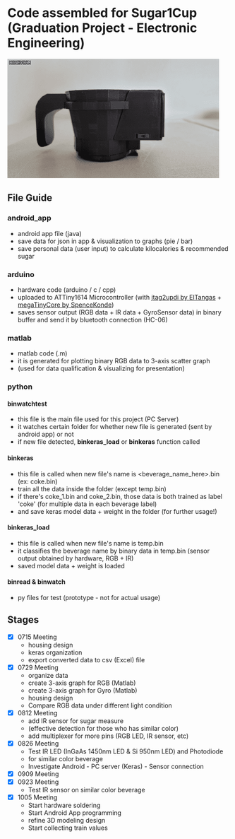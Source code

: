 # Code assembled for Sugar1Cup (Graduation Project - Electronic Engineering)

![Hardware GIF](hardware.gif)

## File Guide
### android_app
- android app file (java)
- save data for json in app & visualization to graphs (pie / bar)
- save personal data (user input) to calculate kilocalories & recommended sugar

### arduino
- hardware code (arduino / c / cpp)
- uploaded to ATTiny1614 Microcontroller (with [jtag2updi by ElTangas](https://github.com/ElTangas/jtag2updi) + [megaTinyCore by SpenceKonde](https://github.com/SpenceKonde/megaTinyCore))
- saves sensor output (RGB data + IR data + GyroSensor data) in binary buffer and send it by bluetooth connection (HC-06)

### matlab
- matlab code (.m)
- it is generated for plotting binary RGB data to 3-axis scatter graph
- (used for data qualification & visualizing for presentation)

### python
#### binwatchtest
- this file is the main file used for this project (PC Server)
- it watches certain folder for whether new file is generated (sent by android app) or not
- if new file detected, **binkeras_load** or **binkeras** function called
#### binkeras
- this file is called when new file's name is <beverage_name_here>.bin (ex: coke.bin)
- train all the data inside the folder (except temp.bin)
- if there's coke_1.bin and coke_2.bin, those data is both trained as label 'coke' (for multiple data in each beverage label)
- and save keras model data + weight in the folder (for further usage!)
#### binkeras_load
- this file is called when new file's name is temp.bin
- it classifies the beverage name by binary data in temp.bin (sensor output obtained by hardware, RGB + IR)
- saved model data + weight is loaded
#### binread & binwatch
- py files for test (prototype - not for actual usage)


## Stages
- [x] 0715 Meeting
    - housing design
    - keras organization
    - export converted data to csv (Excel) file
- [x] 0729 Meeting
    - organize data
    - create 3-axis graph for RGB (Matlab)
    - create 3-axis graph for Gyro (Matlab)
    - housing design
    - Compare RGB data under different light condition
- [x] 0812 Meeting
    - add IR sensor for sugar measure
    - (effective detection for those who has similar color)
    - add multiplexer for more pins (RGB LED, IR sensor, etc)
- [x] 0826 Meeting
    - Test IR LED (InGaAs 1450nm LED & Si 950nm LED) and Photodiode
    - for similar color beverage
    - Investigate Android - PC server (Keras) - Sensor connection
- [x] 0909 Meeting
- [x] 0923 Meeting
    - Test IR sensor on similar color beverage
- [x] 1005 Meeting
    - Start hardware soldering
    - Start Android App programming
    - refine 3D modeling design
    - Start collecting train values
